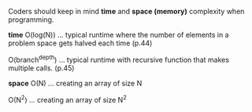 Coders should keep in mind **time** and **space (memory)** complexity when programming.

**time**
O(log(N)) ... typical runtime where the number of elements in a problem space gets halved each time (p.44)

O(branch<sup>depth</sup>) ... typical runtime with recursive function that makes multiple calls. (p.45)

**space**
O(N) ... creating an array of size N

O(N<sup>2</sup>) ... creating an array of size N<sup>2</sup>
